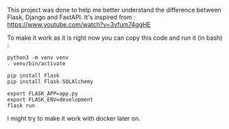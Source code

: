 This project was done to help me better understand the difference between Flask, Django and FastAPI. 
It's inspired from : https://www.youtube.com/watch?v=3vfum74ggHE 

To make it work as it is right now you can copy this code and run it (in bash) : 

```console
python3 -m venv venv
. venv/bin/activate

pip install Flask
pip install Flask-SQLAlchemy

export FLASK_APP=app.py
export FLASK_ENV=development
flask run
```

I might try to make it work with docker later on.